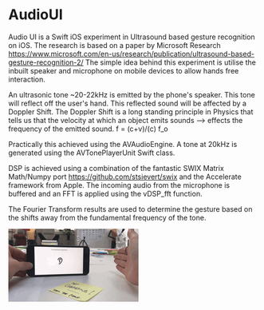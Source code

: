 # AudioUI
Audio UI is a Swift iOS experiment in Ultrasound based gesture recognition on iOS. The research is based on a paper by Microsoft Research https://www.microsoft.com/en-us/research/publication/ultrasound-based-gesture-recognition-2/
The simple idea behind this experiment is utilise the inbuilt speaker and microphone on mobile devices to allow hands free interaction.

An ultrasonic tone ~20-22kHz is emitted by the phone's speaker. This tone will reflect off the user's hand. This reflected sound will be affected by a Doppler Shift. The Doppler Shift is a long standing principle in Physics that tells us that the velocity at which an object emits sounds --> effects the frequency of the emitted sound. f = (c+v)/(c) f_o

Practically this achieved using the AVAudioEngine. A tone at 20kHz is generated using the AVTonePlayerUnit Swift class.

DSP is achieved using a combination of the fantastic SWIX Matrix Math/Numpy port https://github.com/stsievert/swix and the Accelerate framework from Apple.
The incoming audio from the microphone is buffered and an FFT is applied using the vDSP_fft function. 

The Fourier Transform results are used to determine the gesture based on the shifts away from the fundamental frequency of the tone.

![alt text](https://raw.githubusercontent.com/tothepoweroftom/AudioUI/develop/audiointerface.gif)
